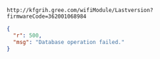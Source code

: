 `http://kfgrih.gree.com/wifiModule/Lastversion?firmwareCode=362001068984`

```json
{
  "r": 500,
  "msg": "Database operation failed."
}
```